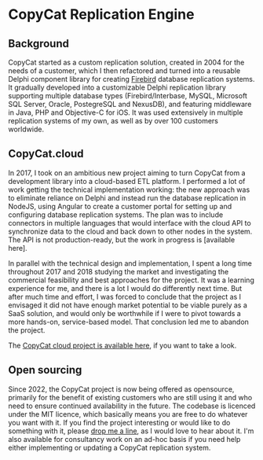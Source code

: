 # CopyCat Replication Engine

## Background

CopyCat started as a custom replication solution, created in 2004 for the needs of a customer, which I then refactored and turned into a reusable Delphi component library for creating [Firebird](http://www.firebirdsql.org) database replication systems. It gradually developed into a customizable Delphi replication library supporting multiple database types (Firebird/Interbase, MySQL, Microsoft SQL Server, Oracle, PostegreSQL and NexusDB), and featuring middleware in Java, PHP and Objective-C for iOS. It was used extensively in multiple replication systems of my own, as well as by over 100 customers worldwide.

## CopyCat.cloud

In 2017, I took on an ambitious new project aiming to turn CopyCat from a development library into a cloud-based ETL platform. I performed a lot of work getting the technical implementation working: the new approach was to eliminate reliance on Delphi and instead run the database replication in NodeJS, using Angular to create a customer portal for setting up and configuring database replication systems. The plan was to include connectors in multiple languages that would interface with the cloud API to synchronize data to the cloud and back down to other nodes in the system. The API is not production-ready, but the work in progress is [available here].

In parallel with the technical design and implementation, I spent a long time throughout 2017 and 2018 studying the market and investigating the commercial feasibility and best approaches for the project. It was a learning experience for me, and there is a lot I would do differently next time. But after much time and effort, I was forced to conclude that the project as I envisaged it did not have enough market potential to be viable purely as a SaaS solution, and would only be worthwhile if I were to pivot towards a more hands-on, service-based model. That conclusion led me to abandon the project.

The [CopyCat cloud project is available here](https://github.com/jonathanneve/copycat-cloud), if you want to take a look.

## Open sourcing

Since 2022, the CopyCat project is now being offered as opensource, primarily for the benefit of existing customers who are still using it and who need to ensure continued availability in the future. The codebase is licenced under the MIT licence, which basically means you are free to do whatever you want with it. If you find the project interesting or would like to do something with it, please [drop me a line](mailto:jonneve@gmail.com), as I would love to hear about it. I'm also available for consultancy work on an ad-hoc basis if you need help either implementing or updating a CopyCat replication system.


